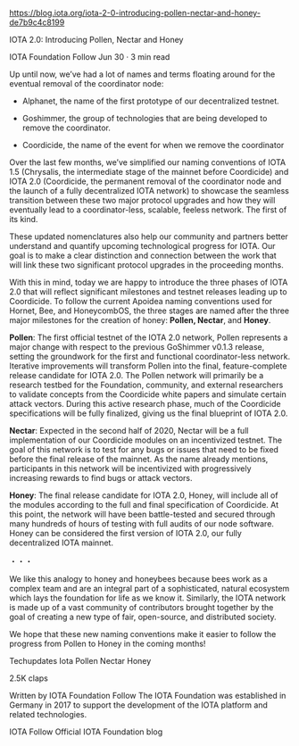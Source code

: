 https://blog.iota.org/iota-2-0-introducing-pollen-nectar-and-honey-de7b9c4c8199

IOTA 2.0: Introducing Pollen, Nectar and Honey

IOTA Foundation
Follow
Jun 30 · 3 min read

Up until now, we’ve had a lot of names and terms floating around for the eventual removal of the coordinator node:

- Alphanet, the name of the first prototype of our decentralized testnet.

- Goshimmer, the group of technologies that are being developed to remove the coordinator.

- Coordicide, the name of the event for when we remove the coordinator

Over the last few months, we’ve simplified our naming conventions of IOTA 1.5 (Chrysalis, the intermediate stage of the mainnet before Coordicide) and IOTA 2.0 (Coordicide, the permanent removal of the coordinator node and the launch of a fully decentralized IOTA network) to showcase the seamless transition between these two major protocol upgrades and how they will eventually lead to a coordinator-less, scalable, feeless network. The first of its kind.

These updated nomenclatures also help our community and partners better understand and quantify upcoming technological progress for IOTA. Our goal is to make a clear distinction and connection between the work that will link these two significant protocol upgrades in the proceeding months.

With this in mind, today we are happy to introduce the three phases of IOTA 2.0 that will reflect significant milestones and testnet releases leading up to Coordicide. To follow the current Apoidea naming conventions used for Hornet, Bee, and HoneycombOS, the three stages are named after the three major milestones for the creation of honey: **Pollen, Nectar**, and **Honey**.

**Pollen**: The first official testnet of the IOTA 2.0 network, Pollen represents a major change with respect to the previous GoShimmer v0.1.3 release, setting the groundwork for the first and functional coordinator-less network. Iterative improvements will transform Pollen into the final, feature-complete release candidate for IOTA 2.0. The Pollen network will primarily be a research testbed for the Foundation, community, and external researchers to validate concepts from the Coordicide white papers and simulate certain attack vectors. During this active research phase, much of the Coordicide specifications will be fully finalized, giving us the final blueprint of IOTA 2.0.

**Nectar**: Expected in the second half of 2020, Nectar will be a full implementation of our Coordicide modules on an incentivized testnet. The goal of this network is to test for any bugs or issues that need to be fixed before the final release of the mainnet. As the name already mentions, participants in this network will be incentivized with progressively increasing rewards to find bugs or attack vectors.

**Honey**: The final release candidate for IOTA 2.0, Honey, will include all of the modules according to the full and final specification of Coordicide. At this point, the network will have been battle-tested and secured through many hundreds of hours of testing with full audits of our node software. Honey can be considered the first version of IOTA 2.0, our fully decentralized IOTA mainnet.

・・・

We like this analogy to honey and honeybees because bees work as a complex team and are an integral part of a sophisticated, natural ecosystem which lays the foundation for life as we know it. Similarly, the IOTA network is made up of a vast community of contributors brought together by the goal of creating a new type of fair, open-source, and distributed society.

We hope that these new naming conventions make it easier to follow the progress from Pollen to Honey in the coming months!


Techupdates
Iota
Pollen
Nectar
Honey

2.5K claps






Written by
IOTA Foundation
Follow
The IOTA Foundation was established in Germany in 2017 to support the development of the IOTA platform and related technologies.


IOTA
Follow
Official IOTA Foundation blog

